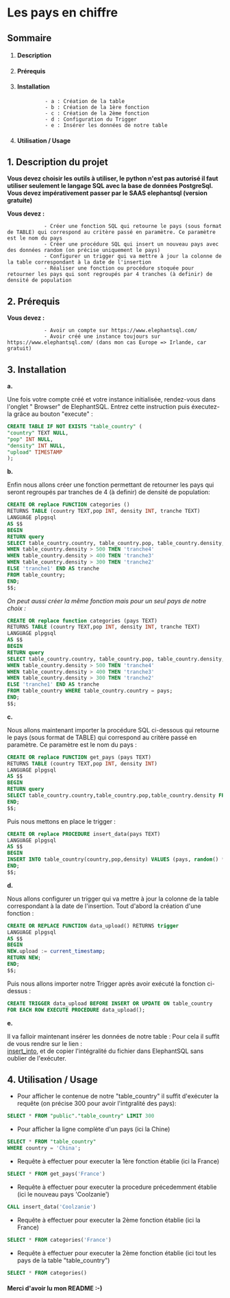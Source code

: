 


 
# Les pays en chiffre<br/>


## Sommaire

1. #### Description
2. #### Prérequis
3. #### Installation

                - a : Création de la table
                - b : Création de la 1ère fonction
                - c : Création de la 2ème fonction
                - d : Configuration du Trigger
                - e : Insérer les données de notre table


4. #### Utilisation / Usage<br/>
  

**1. Description du projet**
-----------------------------------------------------------------------------------------------------------------------------

**Vous devez choisir les outils à utiliser, le python n'est pas autorisé il faut utiliser seulement le langage SQL avec la base de données PostgreSql. Vous devez impérativement passer par le SAAS elephantsql (version gratuite)**

**Vous devez :**

                - Créer une fonction SQL qui retourne le pays (sous format de TABLE) qui correspond au critère passé en paramètre. Ce paramètre est le nom du pays
                - Créer une procédure SQL qui insert un nouveau pays avec des données random (on précise uniquement le pays)
                - Configurer un trigger qui va mettre à jour la colonne de la table correspondant à la date de l'insertion
                - Réaliser une fonction ou procédure stoquée pour retourner les pays qui sont regroupés par 4 tranches (à definir) de densité de population



**2. Prérequis**
-----------------------------------------------------------------------------------------------------------------------------

**Vous devez :**

                - Avoir un compte sur https://www.elephantsql.com/ 
                - Avoir créé une instance toujours sur https://www.elephantsql.com/ (dans mon cas Europe => Irlande, car gratuit)


**3. Installation**
-----------------------------------------------------------------------------------------------------------------------------

__a.__  
    
Une fois votre compte créé et votre instance initialisée, rendez-vous dans l'onglet " Browser" de ElephantSQL.
Entrez cette instruction puis éxecutez-la grâce au bouton "execute" : 

```SQL
CREATE TABLE IF NOT EXISTS "table_country" (
"country" TEXT NULL,
"pop" INT NULL,
"density" INT NULL,
"upload" TIMESTAMP
);
```

__b.__  

Enfin nous allons créer une fonction permettant de retourner les pays qui seront regroupés par tranches de 4 (à definir)
de densité de population:

```SQL
CREATE OR replace FUNCTION categories () 
RETURNS TABLE (country TEXT,pop INT, density INT, tranche TEXT)
LANGUAGE plpgsql
AS $$
BEGIN
RETURN query 
SELECT table_country.country, table_country.pop, table_country.density, CASE
WHEN table_country.density > 500 THEN 'tranche4'
WHEN table_country.density > 400 THEN 'tranche3'
WHEN table_country.density > 300 THEN 'tranche2'
ELSE 'tranche1' END AS tranche
FROM table_country;
END;
$$;
```
*On peut aussi créer la même fonction mais pour un seul pays de notre choix :*

```SQL
CREATE OR replace function categories (pays TEXT) 
RETURNS TABLE (country TEXT,pop INT, density INT, tranche TEXT)
LANGUAGE plpgsql
AS $$
BEGIN
RETURN query 
SELECT table_country.country, table_country.pop, table_country.density, CASE
WHEN table_country.density > 500 THEN 'tranche4'
WHEN table_country.density > 400 THEN 'tranche3'
WHEN table_country.density > 300 THEN 'tranche2'
ELSE 'tranche1' END AS tranche
FROM table_country WHERE table_country.country = pays;
END;
$$;
```

__c.__  
    
Nous allons maintenant importer la procédure SQL ci-dessous qui retourne le pays (sous format de TABLE) 
qui correspond au critère passé en paramètre. Ce paramètre est le nom du pays : 

```SQL
CREATE OR replace FUNCTION get_pays (pays TEXT) 
RETURNS TABLE (country TEXT,pop INT, density INT)
LANGUAGE plpgsql
AS $$
BEGIN
RETURN query 
SELECT table_country.country,table_country.pop,table_country.density FROM table_country WHERE table_country.country = pays;
END;
$$;
```  
Puis nous mettons en place le trigger :

```SQL
CREATE OR replace PROCEDURE insert_data(pays TEXT)
LANGUAGE plpgsql
AS $$
BEGIN
INSERT INTO table_country(country,pop,density) VALUES (pays, random() * 10000, random() * 10000);
END;
$$;
```
                                
__d.__  
    
Nous allons configurer un trigger qui va mettre à jour la colonne de la table correspondant à la 
date de l'insertion.
Tout d'abord la création d'une fonction : 

```SQL
CREATE OR REPLACE FUNCTION data_upload() RETURNS trigger
LANGUAGE plpgsql
AS $$
BEGIN
NEW.upload := current_timestamp;
RETURN NEW;
END;
$$;
```
Puis nous allons importer notre Trigger après avoir exécuté la fonction ci-dessus : 

```SQL
CREATE TRIGGER data_upload BEFORE INSERT OR UPDATE ON table_country      
FOR EACH ROW EXECUTE PROCEDURE data_upload();
```

__e.__

Il va falloir maintenant insérer les données de notre table :
Pour cela il suffit de vous rendre sur le lien : <br/>
[insert_into](https://github.com/TOMCASS/P3_pays/blob/origin/developTom/creation_table/insert_into.sql), et de copier l'intégralité du fichier dans ElephantSQL sans oublier de l'exécuter.


**4. Utilisation / Usage** 
-----------------------------------------------------------------------------------------------------------------------------


* Pour afficher le contenue de notre "table_country" il suffit d'exécuter la requête (on précise 300 pour avoir l'intgralité des pays):

```SQL
SELECT * FROM "public"."table_country" LIMIT 300
```
* Pour afficher la ligne complète d'un pays (ici la Chine)

```SQL
SELECT * FROM "table_country"
WHERE country = 'China';
```

* Requête à effectuer pour executer la 1ère fonction établie (ici la France)

```SQL
SELECT * FROM get_pays('France')
```

* Requête à effectuer pour executer la procedure précedemment établie (ici le nouveau pays 'Coolzanie')

```SQL
CALL insert_data('Coolzanie')
```

* Requête à effectuer pour executer la 2ème fonction établie (ici la France)

```SQL
SELECT * FROM categories('France')
```

* Requête à effectuer pour executer la 2ème fonction établie (ici tout les pays de la table "table_country")

```SQL
SELECT * FROM categories()
```

#### Merci d'avoir lu mon README :-)





